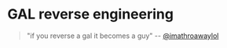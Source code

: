 # GAL reverse engineering
> "if you reverse a gal it becomes a guy" -- [@imathroawaylol](https://twitter.com/imathrowawaylol/status/1380771156010094597)

